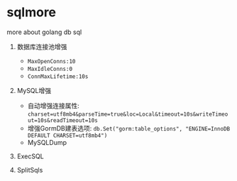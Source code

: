 # sqlmore
more about golang db sql

1. 数据库连接池增强

    * `MaxOpenConns:10`
    * `MaxIdleConns:0`
    * `ConnMaxLifetime:10s`

1. MySQL增强

    * 自动增强连接属性: `charset=utf8mb4&parseTime=true&loc=Local&timeout=10s&writeTimeout=10s&readTimeout=10s`
    * 增强GormDB建表选项: `db.Set("gorm:table_options", "ENGINE=InnoDB DEFAULT CHARSET=utf8mb4")`
    * MySQLDump
    
1. ExecSQL
1. SplitSqls

